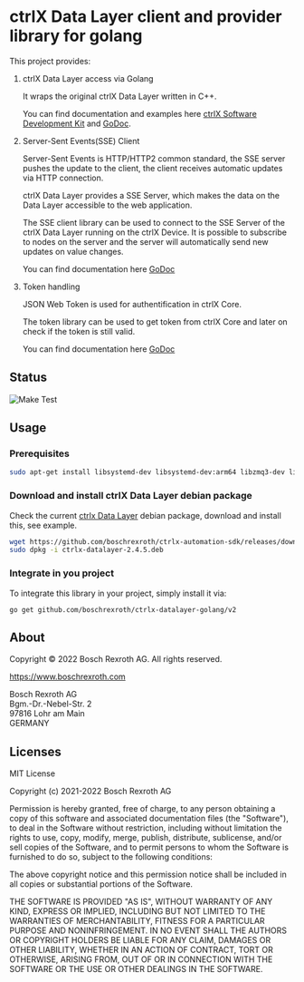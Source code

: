 # ctrlX Data Layer client and provider library for golang

This project provides:
  
1. ctrlX Data Layer access via Golang

    It wraps the original ctrlX Data Layer written in C++.

    You can find documentation and examples here [ctrlX Software Development Kit](https://boschrexroth.github.io/ctrlx-automation-sdk/) and [GoDoc](https://pkg.go.dev/github.com/boschrexroth/ctrlx-datalayer-golang/pkg/datalayer).

2. Server-Sent Events(SSE) Client

    Server-Sent Events is HTTP/HTTP2 common standard, the SSE server pushes the update to the client, the client receives automatic updates via HTTP connection. 

    ctrlX Data Layer provides a SSE Server, which makes the data on the Data Layer accessible to the web application.  

    The SSE client library can be used to connect to the SSE Server of the ctrlX Data Layer running on the ctrlX Device. It is possible to subscribe to nodes on the server and the server will automatically send new updates on value changes.

    You can find documentation here [GoDoc](https://pkg.go.dev/github.com/boschrexroth/ctrlx-datalayer-golang/pkg/sseclient)

3. Token handling

    JSON Web Token is used for authentification in ctrlX Core. 

    The token library can be used to get token from ctrlX Core and later on check if the token is still valid. 

    You can find documentation here [GoDoc](https://pkg.go.dev/github.com/boschrexroth/ctrlx-datalayer-golang/pkg/token)

## Status


![Make Test](https://github.com/boschrexroth/ctrlx-datalayer-golang/actions/workflows/main.yml/badge.svg)

## Usage

### Prerequisites

```bash
sudo apt-get install libsystemd-dev libsystemd-dev:arm64 libzmq3-dev libzmq3-dev:arm64
```

### Download and install ctrlX Data Layer debian package

Check the current [ctrlx Data Layer](https://github.com/boschrexroth/ctrlx-automation-sdk/releases) debian package, download and install this, see example.

```bash
wget https://github.com/boschrexroth/ctrlx-automation-sdk/releases/download/2.4.0/ctrlx-datalayer-2.4.5.deb
sudo dpkg -i ctrlx-datalayer-2.4.5.deb
```

### Integrate in you project

To integrate this library in your project, simply install it via:

`go get github.com/boschrexroth/ctrlx-datalayer-golang/v2`

## About

Copyright © 2022 Bosch Rexroth AG. All rights reserved.

<https://www.boschrexroth.com>

Bosch Rexroth AG  
Bgm.-Dr.-Nebel-Str. 2  
97816 Lohr am Main  
GERMANY

## Licenses

MIT License

Copyright (c) 2021-2022 Bosch Rexroth AG

Permission is hereby granted, free of charge, to any person obtaining a copy
of this software and associated documentation files (the "Software"), to deal
in the Software without restriction, including without limitation the rights
to use, copy, modify, merge, publish, distribute, sublicense, and/or sell
copies of the Software, and to permit persons to whom the Software is
furnished to do so, subject to the following conditions:

The above copyright notice and this permission notice shall be included in all
copies or substantial portions of the Software.

THE SOFTWARE IS PROVIDED "AS IS", WITHOUT WARRANTY OF ANY KIND, EXPRESS OR
IMPLIED, INCLUDING BUT NOT LIMITED TO THE WARRANTIES OF MERCHANTABILITY,
FITNESS FOR A PARTICULAR PURPOSE AND NONINFRINGEMENT. IN NO EVENT SHALL THE
AUTHORS OR COPYRIGHT HOLDERS BE LIABLE FOR ANY CLAIM, DAMAGES OR OTHER
LIABILITY, WHETHER IN AN ACTION OF CONTRACT, TORT OR OTHERWISE, ARISING FROM,
OUT OF OR IN CONNECTION WITH THE SOFTWARE OR THE USE OR OTHER DEALINGS IN THE
SOFTWARE.
